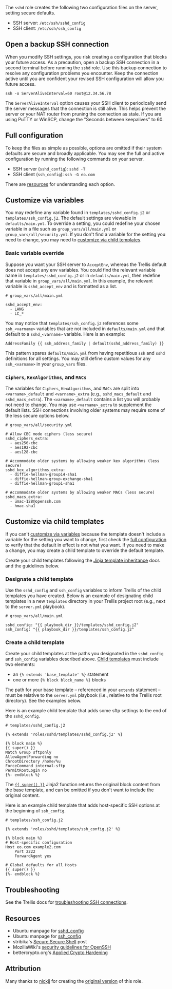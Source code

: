 The `sshd` role creates the following two configuration files on the server, setting secure defaults.

* SSH server: `/etc/ssh/sshd_config`
* SSH client: `/etc/ssh/ssh_config`

## Open a backup SSH connection

When you modify SSH settings, you risk creating a configuration that blocks your future access. As a precaution, open a backup SSH connection in a second terminal before running the `sshd` role. Use this backup connection to resolve any configuration problems you encounter. Keep the connection active until you are confident your revised SSH configuration will allow you future access.

```
ssh -o ServerAliveInterval=60 root@12.34.56.78
```

The `ServerAliveInterval` option causes your SSH client to periodically send the server messages that the connection is still alive. This helps prevent the server or your NAT router from pruning the connection as stale. If you are using PuTTY or WinSCP, change the "Seconds between keepalives" to 60.

## Full configuration

To keep the files as simple as possible, options are omitted if their system defaults are secure and broadly applicable. You may see the full and active configuration by running the following commands on your server.

* SSH server (`sshd_config`): `sshd -T`
* SSH client (`ssh_config`): `ssh -G eo.com`

There are [resources](#resources) for understanding each option.

## Customize via variables

You may redefine any variable found in `templates/sshd_config.j2` or `templates/ssh_config.j2`. The default settings are viewable in `defaults/main.yml`. To override a setting, you could redefine your chosen variable in a file such as `group_vars/all/main.yml` or `group_vars/all/security.yml`. If you don't find a variable for the setting you need to change, you may need to [customize via child templates](#customize-via-child-templates).

### Basic variable override

Suppose you want your SSH server to `AcceptEnv`, whereas the Trellis default does not accept any env variables. You could find the relevant variable name in `templates/sshd_config.j2` or in `defaults/main.yml`, then redefine that variable in `group_vars/all/main.yml`. In this example, the relevant variable is `sshd_accept_env` and is formatted as a list.

```
# group_vars/all/main.yml

sshd_accept_env:
  - LANG
  - LC_*
```

You may notice that `templates/ssh_config.j2` references some `ssh_<varname>` variables that are not included in `defaults/main.yml` and that default to a `sshd_<varname>` variable. Here is an example:
```
AddressFamily {{ ssh_address_family | default(sshd_address_family) }}
```
This pattern spares `defaults/main.yml` from having repetitious `ssh` and `sshd` definitions for all settings. You may still define custom values for any `ssh_<varname>` in your `group_vars` files.

### `Ciphers`, `KexAlgorithms`, and `MACs`

The variables for `Ciphers`, `KexAlgorithms`, and `MACs` are split into `<varname>_default` and `<varname>_extra` (e.g., `sshd_macs_default` and `sshd_macs_extra`). The `<varname>_default` contains a list you will probably not need to change. You may use `<varname>_extra` to supplement the default lists. SSH connections involving older systems may require some of the less secure options below.

```
# group_vars/all/security.yml

# Allow CBC mode ciphers (less secure)
sshd_ciphers_extra:
  - aes256-cbc
  - aes192-cbc
  - aes128-cbc

# Accommodate older systems by allowing weaker kex algorithms (less secure)
sshd_kex_algorithms_extra:
  - diffie-hellman-group14-sha1
  - diffie-hellman-group-exchange-sha1
  - diffie-hellman-group1-sha1

# Accommodate older systems by allowing weaker MACs (less secure)
sshd_macs_extra:
  - umac-128@openssh.com
  - hmac-sha1
```

## Customize via child templates

If you can't [customize via variables](#customize-via-variables) because the template doesn't include a variable for the setting you want to change, first check the [full configuration](#full-configuration) to verify that the default in effect is not what you want. If you need to make a change, you may create a child template to override the default template.

Create your child templates following the [Jinja template inheritance](http://jinja.pocoo.org/docs/latest/templates/#template-inheritance) docs and the guidelines below.


### Designate a child template

Use the `sshd_config` and `ssh_config` variables to inform Trellis of the child templates you have created. Below is an example of designating child templates in a new `templates` directory in your Trellis project root (e.g., next to the `server.yml` playbook).

```
# group_vars/all/main.yml

sshd_config: "{{ playbook_dir }}/templates/sshd_config.j2"
ssh_config: "{{ playbook_dir }}/templates/ssh_config.j2"
```

### Create a child template

Create your child templates at the paths you designated in the `sshd_config` and `ssh_config` variables described above. [Child templates](http://jinja.pocoo.org/docs/latest/templates/#child-template) must include two elements:

* an `{% extends 'base_template' %}` statement
* one or more `{% block block_name %}` blocks

The path for your base template – referenced in your `extends` statement – must be relative to the `server.yml` playbook (i.e., relative to the Trellis root directory). See the examples below.

Here is an example child template that adds some sftp settings to the end of the `sshd_config`.

```
# templates/sshd_config.j2

{% extends 'roles/sshd/templates/sshd_config.j2' %}

{% block main %}
{{ super() }}
Match Group sftponly
AllowAgentForwarding no
ChrootDirectory /home/%u
ForceCommand internal-sftp
PermitRootLogin no
{%- endblock %}
```
The [`{{ super() }}`](http://jinja.pocoo.org/docs/latest/templates/#super-blocks) Jinja2 function returns the original block content from the base template, and can be omitted if you don't want to include the original content.

Here is an example child template that adds host-specific SSH options at the beginning of `ssh_config`.

```
# templates/ssh_config.j2

{% extends 'roles/sshd/templates/ssh_config.j2' %}

{% block main %}
# Host-specific configuration
Host eo.com example2.com
	Port 2222
	ForwardAgent yes

# Global defaults for all Hosts
{{ super() }}
{%- endblock %}
```

## Troubleshooting

See the Trellis docs for [troubleshooting SSH connections](https://roots.io/trellis/docs/troubleshooting/#ssh-connections).

## Resources

* Ubuntu manpage for [sshd_config](http://manpages.ubuntu.com/manpages/xenial/en/man5/sshd_config.5.html)
* Ubuntu manpage for [ssh_config](http://manpages.ubuntu.com/manpages/xenial/en/man5/ssh_config.5.html)
* stribika's [Secure Secure Shell](https://stribika.github.io/2015/01/04/secure-secure-shell.html) post
* MozillaWiki's [security guidelines for OpenSSH](https://wiki.mozilla.org/Security/Guidelines/OpenSSH)
* bettercrypto.org's [Applied Crypto Hardening](https://bettercrypto.org/static/applied-crypto-hardening.pdf)

## Attribution

Many thanks to [nickjj](https://github.com/nickjj/) for creating the [original version](https://github.com/nickjj/ansible-sshd/) of this role.
